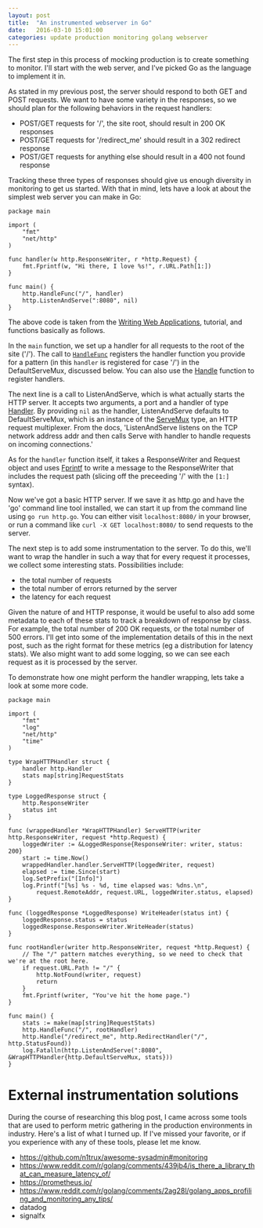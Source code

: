 ```yaml
---
layout: post
title:  "An instrumented webserver in Go"
date:   2016-03-10 15:01:00
categories: update production monitoring golang webserver
---
```

The first step in this process of mocking production is to create something to monitor. I'll start with the web server, and I've picked Go as the language to implement it in.

As stated in my previous post, the server should respond to both GET and POST requests. We want to have some variety in the responses, so we should plan for the following behaviors in the request handlers:

* POST/GET requests for '/', the site root, should result in 200 OK responses
* POST/GET requests for '/redirect_me' should result in a 302 redirect response
* POST/GET requests for anything else should result in a 400 not found response

Tracking these three types of responses should give us enough diversity in monitoring to get us started. With that in mind, lets have a look at about the simplest web server you can make in Go:

```
package main

import (
    "fmt"
    "net/http"
)

func handler(w http.ResponseWriter, r *http.Request) {
    fmt.Fprintf(w, "Hi there, I love %s!", r.URL.Path[1:])
}

func main() {
    http.HandleFunc("/", handler)
    http.ListenAndServe(":8080", nil)
}
```

The above code is taken from the [Writing Web Applications](https://golang.org/doc/articles/wiki/#tmp_3), tutorial, and functions basically as follows.

In the `main` function, we set up a handler for all requests to the root of the site ('/'). The call to [`HandleFunc`](https://golang.org/pkg/net/http/#HandleFunc) registers the handler function you provide for a pattern (in this `handler` is registered for case '/') in the DefaultServeMux, discussed below. You can also use the [Handle](https://golang.org/pkg/net/http/#Handle) function to register handlers.

The next line is a call to ListenAndServe, which is what actually starts the HTTP server. It accepts two arguments, a port and a handler of type [Handler](https://golang.org/pkg/net/http/#Handler). By providing `nil` as the handler, ListenAndServe defaults to DefaultServeMux, which is an instance of the [ServeMux](https://golang.org/pkg/net/http/#ServeMux) type, an HTTP request multiplexer. From the docs, 'ListenAndServe listens on the TCP network address addr and then calls Serve with handler to handle requests on incoming connections.'

As for the `handler` function itself, it takes a ResponseWriter and Request object and uses [Fprintf](https://golang.org/pkg/fmt/#Fprintf) to write a message to the ResponseWriter that includes the request path (slicing off the preceeding '/' with the `[1:]` syntax).

Now we've got a basic HTTP server. If we save it as http.go and have the 'go' command line tool installed, we can start it up from the command line using `go run http.go`. You can either visit `localhost:8080/` in your browser, or run a command like `curl -X GET localhost:8080/` to send requests to the server.

The next step is to add some instrumentation to the server. To do this, we'll want to wrap the handler in such a way that for every request it processes, we collect some interesting stats. Possibilities include:

* the total number of requests
* the total number of errors returned by the server
* the latency for each request

Given the nature of and HTTP response, it would be useful to also add some metadata to each of these stats to track a breakdown of response by class. For example, the total number of 200 OK requests, or the total number of 500 errors. I'll get into some of the implementation details of this in the next post, such as the right format for these metrics (eg a distribution for latency stats). We also might want to add some logging, so we can see each request as it is processed by the server.

To demonstrate how one might perform the handler wrapping, lets take a look at some more code.

```
package main

import (
	"fmt"
	"log"
	"net/http"
	"time"
)

type WrapHTTPHandler struct {
	handler http.Handler
	stats map[string]RequestStats
}

type LoggedResponse struct {
	http.ResponseWriter
	status int
}

func (wrappedHandler *WrapHTTPHandler) ServeHTTP(writer http.ResponseWriter, request *http.Request) {
	loggedWriter := &LoggedResponse{ResponseWriter: writer, status: 200}
	start := time.Now()
	wrappedHandler.handler.ServeHTTP(loggedWriter, request)
	elapsed := time.Since(start)
	log.SetPrefix("[Info]")
	log.Printf("[%s] %s - %d, time elapsed was: %dns.\n",
		request.RemoteAddr, request.URL, loggedWriter.status, elapsed)
}

func (loggedResponse *LoggedResponse) WriteHeader(status int) {
	loggedResponse.status = status
	loggedResponse.ResponseWriter.WriteHeader(status)
}

func rootHandler(writer http.ResponseWriter, request *http.Request) {
	// The "/" pattern matches everything, so we need to check that we're at the root here.
	if request.URL.Path != "/" {
		http.NotFound(writer, request)
		return
	}
	fmt.Fprintf(writer, "You've hit the home page.")
}

func main() {
	stats := make(map[string]RequestStats)
	http.HandleFunc("/", rootHandler)
	http.Handle("/redirect_me", http.RedirectHandler("/", http.StatusFound))
	log.Fatalln(http.ListenAndServe(":8080", &WrapHTTPHandler{http.DefaultServeMux, stats}))
}
```

External instrumentation solutions
===
During the course of researching this blog post, I came across some tools that are used to perform metric gathering in the production environments in industry. Here's a list of what I turned up. If I've missed your favorite, or if you experience with any of these tools, please let me know.
* https://github.com/n1trux/awesome-sysadmin#monitoring
* https://www.reddit.com/r/golang/comments/439jb4/is_there_a_library_that_can_measure_latency_of/
* https://prometheus.io/
* https://www.reddit.com/r/golang/comments/2ag28l/golang_apps_profiling_and_monitoring_any_tips/
* datadog
* signalfx
